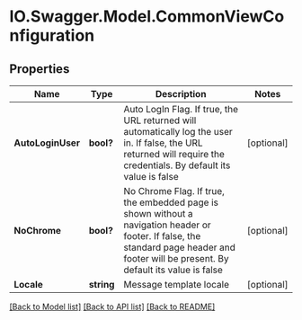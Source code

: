 # IO.Swagger.Model.CommonViewConfiguration
## Properties

Name | Type | Description | Notes
------------ | ------------- | ------------- | -------------
**AutoLoginUser** | **bool?** | Auto LogIn Flag. If true, the URL returned will automatically log the user in. If false, the URL returned will require the credentials. By default its value is false | [optional] 
**NoChrome** | **bool?** | No Chrome Flag. If true, the embedded page is shown without a navigation header or footer. If false, the standard page header and footer will be present. By default its value is false | [optional] 
**Locale** | **string** | Message template locale | [optional] 

[[Back to Model list]](../README.md#documentation-for-models) [[Back to API list]](../README.md#documentation-for-api-endpoints) [[Back to README]](../README.md)

